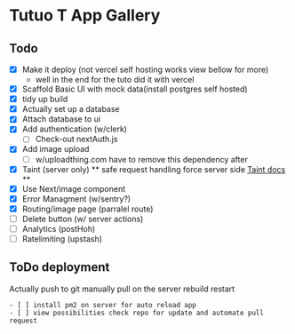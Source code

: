 # Tutuo T App Gallery

## Todo

- [x] Make it deploy (not vercel self hosting works view bellow for more)
  - well in the end for the tuto did it with vercel
- [x] Scaffold Basic UI with mock data(install postgres self hosted)
- [x] tidy up build
- [x] Actually set up a database
- [x] Attach database to ui
- [x] Add authentication (w/clerk)
  - [ ] Check-out nextAuth.js
- [x] Add image upload
  - [ ] w/uploadthing.com have to remove this dependency after
- [x] Taint (server only) ** safe request handling force server side [Taint docs ](https://nextjs.org/blog/security-nextjs-server-components-actions) **
- [x] Use Next/image component
- [x] Error Managment (w/sentry?)
- [x] Routing/image page (parralel route)
- [ ] Delete button (w/ server actions)
- [ ] Analytics (postHoh)
- [ ] Ratelimiting (upstash)

## ToDo deployment

Actually push to git manually pull on the server rebuild restart

    - [ ] install pm2 on server for auto reload app
    - [ ] view possibilities check repo for update and automate pull request
